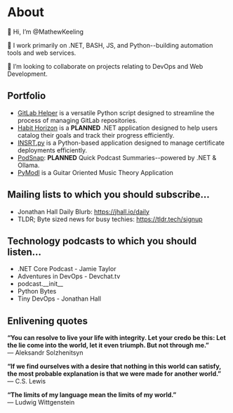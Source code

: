 # About
👋 Hi, I’m @MathewKeeling

🌱 I work primarily on .NET, BASH, JS, and Python--building automation tools and web services.

💞️ I’m looking to collaborate on projects relating to DevOps and Web Development.

## Portfolio
  * [GitLab Helper](https://github.com/MathewKeeling/Gitlab-Helper) is a versatile Python script designed to streamline the process of managing GitLab repositories.
  * [Habit Horizon](https://github.com/MathewKeeling/Habit-Horizon) is a **PLANNED** .NET application designed to help users catalog their goals and track their progress efficiently.
  * [INSRT.py](https://github.com/MathewKeeling/INSRT.py) is a Python-based application designed to manage certificate deployments efficiently.
  * [PodSnap](https://github.com/MathewKeeling/PodSnap): **PLANNED** Quick Podcast Summaries--powered by .NET & Ollama.
  * [PyModl](https://github.com/MathewKeeling/GuitarModes) is a Guitar Oriented Music Theory Application

## Mailing lists to which you should subscribe...
* Jonathan Hall Daily Blurb: https://jhall.io/daily
* TLDR; Byte sized news for busy techies: https://tldr.tech/signup

## Technology podcasts to which you should listen...
* .NET Core Podcast - Jamie Taylor
* Adventures in DevOps - Devchat.tv
* podcast.\_\_init\_\_
* Python Bytes
* Tiny DevOps - Jonathan Hall

## Enlivening quotes
**“You can resolve to live your life with integrity. Let your credo be this: Let the lie come into the world, let it even triumph. But not through me.”** \
― Aleksandr Solzhenitsyn

**“If we find ourselves with a desire that nothing in this world can satisfy, the most probable explanation is that we were made for another world.”** \
― C.S. Lewis

**“The limits of my language mean the limits of my world.”** \
― Ludwig Wittgenstein
